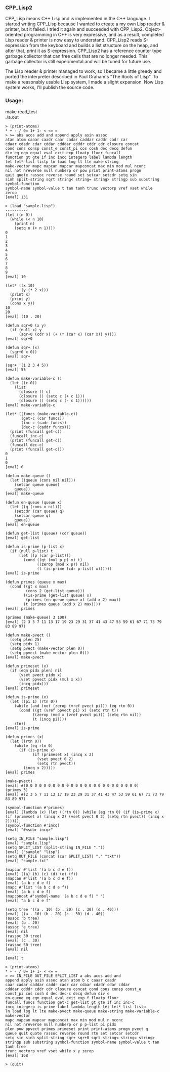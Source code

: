 ### CPP_Lisp2

CPP_Lisp means C++ Lisp and is implemented in the C++ language.
I started writing CPP_Lisp because I wanted to create a my own Lisp reader & printer, but it failed.
I tried it again and succeeded with CPP_Lisp2.
Object-oriented programming in C++ is very expressive, and as a result, completed Lisp reader & printer is now easy to understand.
CPP_Lisp2 reads S-expression from the keyboard and builds a list structure on the heap, and after that, print it as S-expression.
CPP_Lisp2 has a reference counter type garbage collector that can free cells that are no longer needed.
This garbage collector is still experimental and will be tuned for future use.

The Lisp reader & printer managed to work, so I became a little greedy and ported the interpreter described in Paul Graham's "The Roots of Lisp".
To make a reasonably usable Lisp system, I made a slight expansion.
Now Lisp system works, I'll publish the source code.

### Usage:
make read_test  
./a.out  
```
> (print-atoms)
* + - / 0= 1+ 1- < <= =
> >= abs acos add and append apply asin assoc
atan atom caaar caadr caar cadar caddar caddr cadr car
cdaar cdadr cdar cddar cdddar cdddr cddr cdr closure concat
cond cons consp const_e const_pi cos cosh dec decq defun
div eq eqn equal eval exit exp floatp floor funcall
function gt gte if inc incq integerp label lambda length
let let* list listp ln load log lt lte make-string
make-vector mapc mapcan mapcar mapconcat max min mod mul nconc
nil not nreverse null numberp or pow print print-atoms progn
quit quote rassoc reverse round set setcar setcdr setq sin
sinh split-string sqrt string< string= string> stringp sub substring symbol-function
symbol-name symbol-value t tan tanh trunc vectorp vref vset while
zerop
[eval] 131

> (load "sample.lisp")
----------
(let ((n 0))
  (while (< n 10)
    (print n)
    (setq n (+ n 1))))
0
1
2
3
4
5
6
7
8
9
[eval] 10

(let* ((x 10)
       (y (* 2 x)))
  (print x)
  (print y)
  (cons x y))
10
20
[eval] (10 . 20)

(defun sqr+0 (x y)
  (if (null x) y
      (sqr+0 (cdr x) (+ (* (car x) (car x)) y))))
[eval] sqr+0

(defun sqr+ (x)
  (sqr+0 x 0))
[eval] sqr+

(sqr+ '(1 2 3 4 5))
[eval] 55

(defun make-variable-c ()
  (let ((c 0))
    (list
      (closure () c)
      (closure () (setq c (+ c 1)))
      (closure () (setq c (- c 1))))))
[eval] make-variable-c

(let* ((funcs (make-variable-c))
       (get-c (car funcs))
       (inc-c (cadr funcs))
       (dec-c (caddr funcs)))
  (print (funcall get-c))
  (funcall inc-c)
  (print (funcall get-c))
  (funcall dec-c)
  (print (funcall get-c)))
0
1
0
[eval] 0

(defun make-queue ()
  (let ((queue (cons nil nil)))
    (setcar queue queue)
    queue))
[eval] make-queue

(defun en-queue (queue x)
  (let ((q (cons x nil)))
    (setcdr (car queue) q)
    (setcar queue q)
    queue))
[eval] en-queue

(defun get-list (queue) (cdr queue))
[eval] get-list

(defun is-prime (p-list x)
  (if (null p-list) t
      (let ((p (car p-list)))
        (cond ((gt (mul p p) x) t)
              ((zerop (mod x p)) nil)
              (t (is-prime (cdr p-list) x))))))
[eval] is-prime

(defun primes (queue x max)
  (cond ((gt x max)
         (cons 2 (get-list queue)))
        ((is-prime (get-list queue) x)
         (primes (en-queue queue x) (add x 2) max))
        (t (primes queue (add x 2) max))))
[eval] primes

(primes (make-queue) 3 100)
[eval] (2 3 5 7 11 13 17 19 23 29 31 37 41 43 47 53 59 61 67 71 73 79 83 89 97)

(defun make-pvect ()
  (setq plen 25)
  (setq pidx 1)
  (setq pvect (make-vector plen 0))
  (setq ppvect (make-vector plen 0)))
[eval] make-pvect

(defun primeset (x)
  (if (eqn pidx plen) nil
      (vset pvect pidx x)
      (vset ppvect pidx (mul x x))
      (incq pidx)))
[eval] primeset

(defun is-prime (x)
  (let ((pi 1) (rtn 0))
    (while (and (not (zerop (vref pvect pi))) (eq rtn 0))
      (cond ((gt (vref ppvect pi) x) (setq rtn t))
            ((zerop (mod x (vref pvect pi))) (setq rtn nil))
            (t (incq pi))))
    rtn))
[eval] is-prime

(defun primes (x)
  (let ((rtn 0))
    (while (eq rtn 0)
      (if (is-prime x)
            (if (primeset x) (incq x 2)
              (vset pvect 0 2)
              (setq rtn pvect))
        (incq x 2)))))
[eval] primes

(make-pvect)
[eval] #(0 0 0 0 0 0 0 0 0 0 0 0 0 0 0 0 0 0 0 0 0 0 0 0 0)
(primes 3)
[eval] #(2 3 5 7 11 13 17 19 23 29 31 37 41 43 47 53 59 61 67 71 73 79 83 89 97)

(symbol-function #'primes)
[eval] (lambda (x) (let ((rtn 0)) (while (eq rtn 0) (if (is-prime x) (if (primeset x) (incq x 2) (vset pvect 0 2) (setq rtn pvect)) (incq x 2)))))
(symbol-function #'incq)
[eval] "#<subr incq>"

(setq IN_FILE "sample.lisp")
[eval] "sample.lisp"
(setq SPLIT_LIST (split-string IN_FILE "."))
[eval] ("sample" "lisp")
(setq OUT_FILE (concat (car SPLIT_LIST) "." "txt"))
[eval] "sample.txt"

(mapcar #'list '(a b c d e f))
[eval] ((a) (b) (c) (d) (e) (f))
(mapcan #'list '(a b c d e f))
[eval] (a b c d e f)
(mapc #'list '(a b c d e f))
[eval] (a b c d e f)
(mapconcat #'symbol-name '(a b c d e f) " ")
[eval] "a b c d e f"

(setq tree '((a . 10) (b . 20) (c . 30) (d . 40)))
[eval] ((a . 10) (b . 20) (c . 30) (d . 40))
(assoc 'b tree)
[eval] (b . 20)
(assoc 'e tree)
[eval] nil
(rassoc 30 tree)
[eval] (c . 30)
(rassoc 50 tree)
[eval] nil
----------
[eval] t

> (print-atoms)
* + - / 0= 1+ 1- < <= =
> >= IN_FILE OUT_FILE SPLIT_LIST a abs acos add and
append apply asin assoc atan atom b c caaar caadr
caar cadar caddar caddr cadr car cdaar cdadr cdar cddar
cdddar cdddr cddr cdr closure concat cond cons consp const_e
const_pi cos cosh d dec dec-c decq defun div e
en-queue eq eqn equal eval exit exp f floatp floor
funcall funcs function get-c get-list gt gte if inc inc-c
incq integerp is-prime label lambda length let let* list listp
ln load log lt lte make-pvect make-queue make-string make-variable-c make-vector
mapc mapcan mapcar mapconcat max min mod mul n nconc
nil not nreverse null numberp or p p-list pi pidx
plen pow ppvect primes primeset print print-atoms progn pvect q
queue quit quote rassoc reverse round rtn set setcar setcdr
setq sin sinh split-string sqr+ sqr+0 sqrt string< string= string>
stringp sub substring symbol-function symbol-name symbol-value t tan tanh tree
trunc vectorp vref vset while x y zerop
[eval] 168

> (quit)

```
